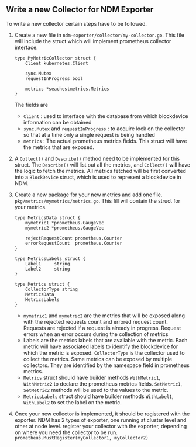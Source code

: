 ## Write a new Collector for NDM Exporter
To write a new collector certain steps have to be followed.

1. Create a new file in `ndm-exporter/collector/my-collector.go`. This file will include the struct which will implement prometheus collector interface.
    ```
    type MyMetricCollector struct {
    	Client kubernetes.Client
    
    	sync.Mutex
    	requestInProgress bool
    
    	metrics *seachestmetrics.Metrics
    }
    ```
    The fields are 
    - `Client` : used to interface with the database from which blockdevice information can be obtained
    - `sync.Mutex` and `requestInProgress` : to acquire lock on the collector so that at a time only a single request is being handled
    - `metrics` : The actual prometheus metrics fields. This struct will have the metrics that are exposed.

2. A `Collect()` and `Describe()` method need to be implemented for this struct.
The `Describe()` will list out all the metrics, and `Collect()` will have the logic to fetch the metrics. All metrics fetched will be first
converted into a `BlockDevice` struct, which is used to represent a blockdevice in NDM.

3. Create a new package for your new metrics and add one file. `pkg/metrics/mymetrics/metrics.go`. This fill will contain the struct for your metrics.
    ```
    type MetricsData struct {
    	mymetric1 *prometheus.GaugeVec
    	mymetric2 *prometheus.GaugeVec
    
    	rejectRequestCount prometheus.Counter
    	errorRequestCount  prometheus.Counter
    }
    
    type MetricsLabels struct {
    	Label1     string
    	Label2     string
    }
    
    type Metrics struct {
    	CollectorType string
    	MetricsData
    	MetricsLabels
    }
    ```
    - `mymetric1` and `mymetric2` are the metrics that will be exposed along with the rejected requests count and errored request count. 
    Requests are rejected if a request is already in progress. Request errors when an error occurs during the collection of metrics
    - Labels are the metrics labels that are available with the metric. Each metric will have associated labels to identify the blockdevice
    for which the metric is exposed.
    `CollectorType` is the collector used to collect the metrics. Same metrics can be exposed by multiple collectors. They are identified
    by the namespace field in prometheus metrics.
    - `Metrics` struct should have builder methods `WithMetric1`, `WithMetric2` to declare the prometheus metrics fields.
    `SetMetric1`, `SetMetric2` methods will be used to the values to the metric.
    - `MetricsLabels` struct should have builder methods `WithLabel1`, `WithLabel2` to set the label on the metric.

4. Once your new collector is implemented, it should be registered with the exporter. NDM has 2 types of exporter, one running at cluster
level and other at node level. register your collector with the exporter, depending on where you need the collector to be run.
`prometheus.MustRegister(myCollector1, myCollector2)`